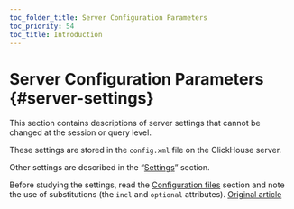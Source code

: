 ```yaml
---
toc_folder_title: Server Configuration Parameters
toc_priority: 54
toc_title: Introduction
---
```


# Server Configuration Parameters {#server-settings}

This section contains descriptions of server settings that cannot be changed at the session or query level.

These settings are stored in the `config.xml` file on the ClickHouse server.

Other settings are described in the “[Settings](../settings/index.md#session-settings-intro)” section.

Before studying the settings, read the [Configuration files](../configuration-files.md#configuration_files) section and note the use of substitutions (the `incl` and `optional` attributes).
[Original article](https://clickhouse.tech/docs/en/operations/server_configuration_parameters/) <!--hide-->

